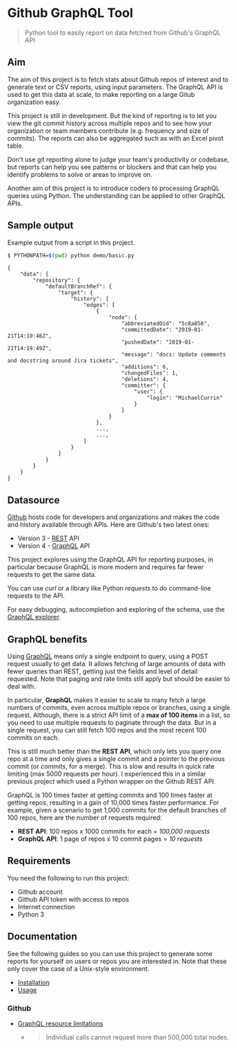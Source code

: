# Github GraphQL Tool
> Python tool to easily report on data fetched from Github's GraphQL API

## Aim

The aim of this project is to fetch stats about Github repos of interest and to generate text or CSV reports, using input parameters. The GraphQL API is used to get this data at scale, to make reporting on a large Gitub organization easy.

This project is still in development. But the kind of reporting is to let you view the git commit history across multiple repos and to see how your organization or team members contribute (e.g. frequency and size of commits). The reports can also be aggregated such as with an Excel pivot table.

Don't use git reporting alone to judge your team's productivity or codebase, but reports can help you see patterns or blockers and that can help you identify problems to solve or areas to improve on.

Another aim of this project is to introduce coders to processing GraphQL queries using Python. The understanding can be applied to other GraphQL APIs.

## Sample output

Example output from a script in this project.

```bash
$ PYTHONPATH=$(pwd) python demo/basic.py
```
```
{
    "data": {
        "repository": {
            "defaultBranchRef": {
                "target": {
                    "history": {
                        "edges": [
                            {
                                "node": {
                                    "abbreviatedOid": "5c8a856",
                                    "committedDate": "2019-01-21T14:19:46Z",
                                    "pushedDate": "2019-01-21T14:19:49Z",
                                    "message": "docs: Update comments and docstring around Jira tickets",
                                    "additions": 6,
                                    "changedFiles": 1,
                                    "deletions": 4,
                                    "committer": {
                                        "user": {
                                            "login": "MichaelCurrin"
                                        }
                                    }
                                }
                            },
                            ...,
                            ...,
                        ]
                    }
                }
            }
        }
    }
}
```

## Datasource

[Github](https://github.com) hosts code for developers and organizations and makes the code and history available through APIs. Here are Github's two latest ones:

- Version 3 - [REST](https://www.restapitutorial.com/) API
- Version 4 - [GraphQL](https://graphql.org/) API

This project explores using the GraphQL API for reporting purposes, in particular because GraphQL is more modern and requires far fewer requests to get the same data.

You can use _curl_ or a library like Python _requests_ to do command-line requests to the API.

For easy debugging, autocompletion and exploring of the schema, use the [GraphQL explorer](https://developer.github.com/v4/explorer/).


## GraphQL benefits

Using [GraphQL](https://graphql.org/) means only a single endpoint to query, using a POST request usually to get data. It allows fetching of large amounts of data with fewer queries than REST, getting just the fields and level of detail requested. Note that paging and rate limits still apply but should be easier to deal with.

In particular, **GraphQL** makes it easier to scale to many fetch a large numbers of commits, even across multiple repos or branches, using a single request.  Although, there is a strict API limit of a **max of 100 items** in a list, so you need to use multiple requests to paginate through the data. But in a single request, you can still fetch 100 repos and the most recent 100 commits on each.

This is still much better than the **REST API**, which only lets you query one repo at a time and only gives a single commit and a pointer to the previous commit (or _commits_, for a merge). This is slow and results in quick rate limiting (max 5000 requests per hour). I experienced this in a similar previous project which used a Python wrapper on the Github REST API.

GraphQL is 100 times faster at getting commits and 100 times faster at getting repos, resulting in a gain of 10,000 times faster performance. For example, given a scenario to get 1,000 commits for the default branches of 100 repos, here are the number of requests required:

- **REST API**: 100 repos x 1000 commits for each = *100,000 requests*
- **GraphQL API**: 1 page of repos x 10 commit pages = *10 requests*


## Requirements

You need the following to run this project:

- Github account
- Github API token with access to repos
- Internet connection
- Python 3


## Documentation

See the following guides so you can use this project to generate some reports for yourself on users or repos you are interested in. Note that these only cover the case of a Unix-style environment.

- [Installation](/docs/installation.md)
- [Usage](/docs/usage.md)


### Github

- [GraphQL resource limitations](https://developer.github.com/v4/guides/resource-limitations/)
    * > Individual calls cannot request more than 500,000 total nodes.

